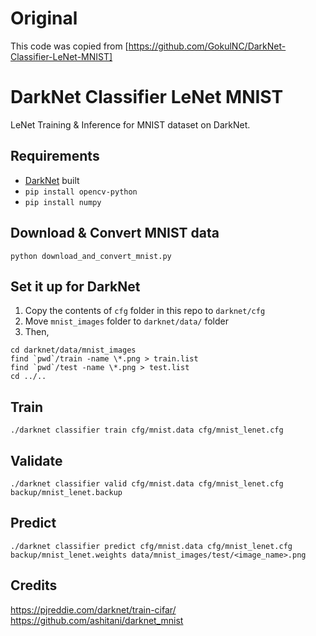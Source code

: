 # Original
This code was copied from [https://github.com/GokulNC/DarkNet-Classifier-LeNet-MNIST]

# DarkNet Classifier LeNet MNIST

LeNet Training & Inference for MNIST dataset on DarkNet.

## Requirements

- [DarkNet](https://github.com/pjreddie/darknet/tree/61c9d02ec461e30d55762ec7669d6a1d3c356fb2) built
- `pip install opencv-python`
- `pip install numpy`

## Download & Convert MNIST data

```
python download_and_convert_mnist.py
```

## Set it up for DarkNet
1. Copy the contents of `cfg` folder in this repo to `darknet/cfg`
2. Move `mnist_images` folder to `darknet/data/` folder
3. Then,
```
cd darknet/data/mnist_images
find `pwd`/train -name \*.png > train.list
find `pwd`/test -name \*.png > test.list
cd ../..
```

## Train
```
./darknet classifier train cfg/mnist.data cfg/mnist_lenet.cfg
```

## Validate
```
./darknet classifier valid cfg/mnist.data cfg/mnist_lenet.cfg backup/mnist_lenet.backup
```

## Predict
```
./darknet classifier predict cfg/mnist.data cfg/mnist_lenet.cfg backup/mnist_lenet.weights data/mnist_images/test/<image_name>.png
```

## Credits
https://pjreddie.com/darknet/train-cifar/  
https://github.com/ashitani/darknet_mnist

